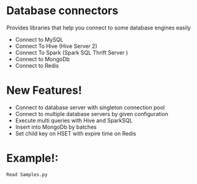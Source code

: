 # Database connectors
Provides libraries that help you connect to some database engines easily
- Connect to MySQL
- Connect To Hive (Hive Server 2)
- Connect To Spark (Spark SQL Thrift Server )
- Connect to MongoDb
- Connect to Redis

# New Features!
  - Connect to database server with singleton connection pool
  - Connect to multiple database servers by given configuration
  - Execute multi queries with Hive and SparkSQL
  - Insert into MongoDb by batches
  - Set child key on HSET with expire time on Redis
# Example!:
    Read Samples.py
